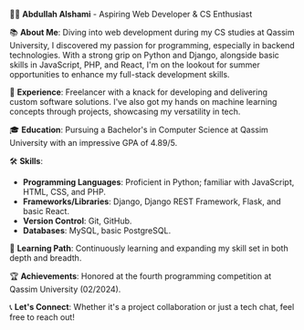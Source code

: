 👨‍💻 **Abdullah Alshami** - Aspiring Web Developer & CS Enthusiast

📚 **About Me**: Diving into web development during my CS studies at Qassim University, I discovered my passion for programming, especially in backend technologies. With a strong grip on Python and Django, alongside basic skills in JavaScript, PHP, and React, I'm on the lookout for summer opportunities to enhance my full-stack development skills.

💼 **Experience**: Freelancer with a knack for developing and delivering custom software solutions. I've also got my hands on machine learning concepts through projects, showcasing my versatility in tech.

🎓 **Education**: Pursuing a Bachelor's in Computer Science at Qassim University with an impressive GPA of 4.89/5.

🛠 **Skills**:
- **Programming Languages**: Proficient in Python; familiar with JavaScript, HTML, CSS, and PHP.
- **Frameworks/Libraries**: Django, Django REST Framework, Flask, and basic React.
- **Version Control**: Git, GitHub.
- **Databases**: MySQL, basic PostgreSQL.

🌱 **Learning Path**: Continuously learning and expanding my skill set in both depth and breadth.

🏆 **Achievements**: Honored at the fourth programming competition at Qassim University (02/2024).

📞 **Let's Connect**: Whether it's a project collaboration or just a tech chat, feel free to reach out!
